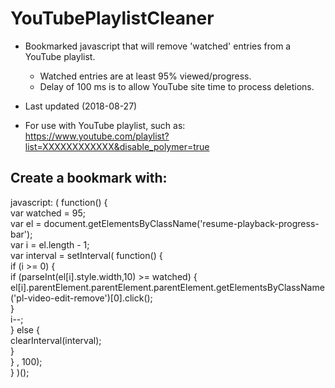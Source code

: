 # YouTubePlaylistCleaner

* Bookmarked javascript that will remove 'watched' entries from a YouTube playlist.  
  * Watched entries are at least 95% viewed/progress.  
  * Delay of 100 ms is to allow YouTube site time to process deletions.

* Last updated (2018-08-27)
* For use with YouTube playlist, such as:  https://www.youtube.com/playlist?list=XXXXXXXXXXXX&disable_polymer=true

## Create a bookmark with:

javascript: ( 
function() {     
	var watched = 95;   
	var el = document.getElementsByClassName('resume-playback-progress-bar');   
	var i = el.length - 1;   
	var interval = setInterval(
		function() {   
			if (i >= 0) {       
				if (parseInt(el[i].style.width,10) >= watched) {           
					el[i].parentElement.parentElement.parentElement.getElementsByClassName('pl-video-edit-remove')[0].click();       
				}       
				i--;   
			} else {          
				clearInterval(interval);   
			}  
		}
	, 100);   
} 
)();
